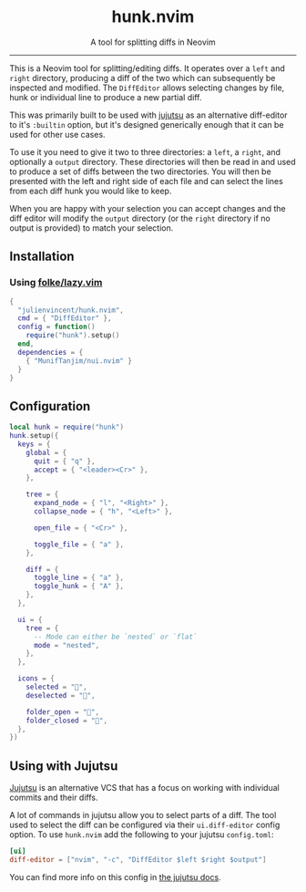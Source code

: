 <div align="center">
  <h1>hunk.nvim</h1>
</div>

<div align="center">
  <p>
    A tool for splitting diffs in Neovim
  </p>
</div>

---

This is a Neovim tool for splitting/editing diffs. It operates over a `left` and `right` directory, producing a diff of
the two which can subsequently be inspected and modified. The `DiffEditor` allows selecting changes by file, hunk or
individual line to produce a new partial diff.

This was primarily built to be used with [jujutsu](https://github.com/martinvonz/jj) as an alternative diff-editor to
it's `:builtin` option, but it's designed generically enough that it can be used for other use cases.

To use it you need to give it two to three directories: a `left`, a `right`, and optionally a `output` directory. These
directories will then be read in and used to produce a set of diffs between the two directories. You will then be
presented with the left and right side of each file and can select the lines from each diff hunk you would like to keep.

When you are happy with your selection you can accept changes and the diff editor will modify the `output` directory (or
the `right` directory if no output is provided) to match your selection.

## Installation

### Using [folke/lazy.vim](https://github.com/folke/lazy.nvim)

```lua
{
  "julienvincent/hunk.nvim",
  cmd = { "DiffEditor" },
  config = function()
    require("hunk").setup()
  end,
  dependencies = {
    { "MunifTanjim/nui.nvim" }
  }
}
```

## Configuration

```lua
local hunk = require("hunk")
hunk.setup({
  keys = {
    global = {
      quit = { "q" },
      accept = { "<leader><Cr>" },
    },

    tree = {
      expand_node = { "l", "<Right>" },
      collapse_node = { "h", "<Left>" },

      open_file = { "<Cr>" },

      toggle_file = { "a" },
    },

    diff = {
      toggle_line = { "a" },
      toggle_hunk = { "A" },
    },
  },

  ui = {
    tree = {
      -- Mode can either be `nested` or `flat`
      mode = "nested",
    },
  },

  icons = {
    selected = "󰡖",
    deselected = "",

    folder_open = "",
    folder_closed = "",
  },
})
```

## Using with Jujutsu

[Jujutsu](https://github.com/martinvonz/jj) is an alternative VCS that has a focus on working with individual commits
and their diffs.

A lot of commands in jujutsu allow you to select parts of a diff. The tool used to select the diff can be configured via
their `ui.diff-editor` config option. To use `hunk.nvim` add the following to your jujutsu `config.toml`:

```toml
[ui]
diff-editor = ["nvim", "-c", "DiffEditor $left $right $output"]
```

You can find more info on this config in [the jujutsu docs](https://martinvonz.github.io/jj/latest/config/#editing-diffs).
